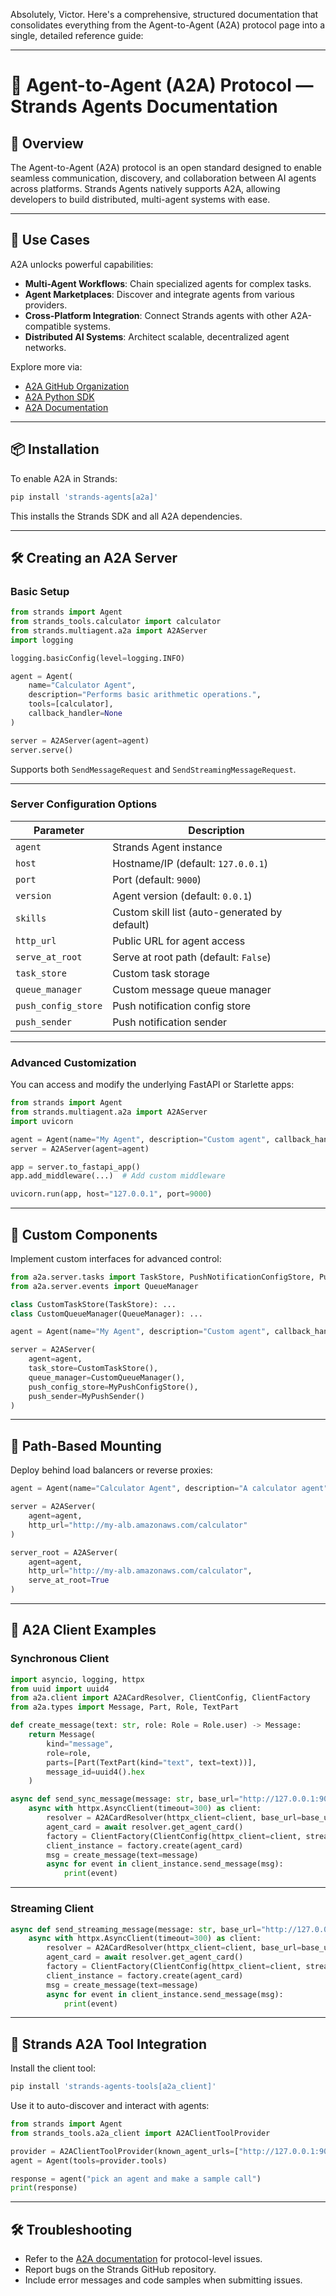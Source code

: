 Absolutely, Victor. Here's a comprehensive, structured documentation that consolidates everything from the Agent-to-Agent (A2A) protocol page into a single, detailed reference guide:

---

# 🧠 Agent-to-Agent (A2A) Protocol — Strands Agents Documentation

## 📘 Overview

The Agent-to-Agent (A2A) protocol is an open standard designed to enable seamless communication, discovery, and collaboration between AI agents across platforms. Strands Agents natively supports A2A, allowing developers to build distributed, multi-agent systems with ease.

---

## 🚀 Use Cases

A2A unlocks powerful capabilities:

- **Multi-Agent Workflows**: Chain specialized agents for complex tasks.
- **Agent Marketplaces**: Discover and integrate agents from various providers.
- **Cross-Platform Integration**: Connect Strands agents with other A2A-compatible systems.
- **Distributed AI Systems**: Architect scalable, decentralized agent networks.

Explore more via:
- [A2A GitHub Organization](https://strandsagents.com/latest/documentation/docs/user-guide/concepts/multi-agent/agent-to-agent/)
- [A2A Python SDK](https://strandsagents.com/latest/documentation/docs/user-guide/concepts/multi-agent/agent-to-agent/)
- [A2A Documentation](https://strandsagents.com/latest/documentation/docs/user-guide/concepts/multi-agent/agent-to-agent/)

---

## 📦 Installation

To enable A2A in Strands:

```bash
pip install 'strands-agents[a2a]'
```

This installs the Strands SDK and all A2A dependencies.

---

## 🛠️ Creating an A2A Server

### Basic Setup

```python
from strands import Agent
from strands_tools.calculator import calculator
from strands.multiagent.a2a import A2AServer
import logging

logging.basicConfig(level=logging.INFO)

agent = Agent(
    name="Calculator Agent",
    description="Performs basic arithmetic operations.",
    tools=[calculator],
    callback_handler=None
)

server = A2AServer(agent=agent)
server.serve()
```

Supports both `SendMessageRequest` and `SendStreamingMessageRequest`.

---

### Server Configuration Options

| Parameter           | Description |
|---------------------|-------------|
| `agent`             | Strands Agent instance |
| `host`              | Hostname/IP (default: `127.0.0.1`) |
| `port`              | Port (default: `9000`) |
| `version`           | Agent version (default: `0.0.1`) |
| `skills`            | Custom skill list (auto-generated by default) |
| `http_url`          | Public URL for agent access |
| `serve_at_root`     | Serve at root path (default: `False`) |
| `task_store`        | Custom task storage |
| `queue_manager`     | Custom message queue manager |
| `push_config_store` | Push notification config store |
| `push_sender`       | Push notification sender |

---

### Advanced Customization

You can access and modify the underlying FastAPI or Starlette apps:

```python
from strands import Agent
from strands.multiagent.a2a import A2AServer
import uvicorn

agent = Agent(name="My Agent", description="Custom agent", callback_handler=None)
server = A2AServer(agent=agent)

app = server.to_fastapi_app()
app.add_middleware(...)  # Add custom middleware

uvicorn.run(app, host="127.0.0.1", port=9000)
```

---

## 🧩 Custom Components

Implement custom interfaces for advanced control:

```python
from a2a.server.tasks import TaskStore, PushNotificationConfigStore, PushNotificationSender
from a2a.server.events import QueueManager

class CustomTaskStore(TaskStore): ...
class CustomQueueManager(QueueManager): ...

agent = Agent(name="My Agent", description="Custom agent", callback_handler=None)

server = A2AServer(
    agent=agent,
    task_store=CustomTaskStore(),
    queue_manager=CustomQueueManager(),
    push_config_store=MyPushConfigStore(),
    push_sender=MyPushSender()
)
```

---

## 🧭 Path-Based Mounting

Deploy behind load balancers or reverse proxies:

```python
agent = Agent(name="Calculator Agent", description="A calculator agent", callback_handler=None)

server = A2AServer(
    agent=agent,
    http_url="http://my-alb.amazonaws.com/calculator"
)

server_root = A2AServer(
    agent=agent,
    http_url="http://my-alb.amazonaws.com/calculator",
    serve_at_root=True
)
```

---

## 📡 A2A Client Examples

### Synchronous Client

```python
import asyncio, logging, httpx
from uuid import uuid4
from a2a.client import A2ACardResolver, ClientConfig, ClientFactory
from a2a.types import Message, Part, Role, TextPart

def create_message(text: str, role: Role = Role.user) -> Message:
    return Message(
        kind="message",
        role=role,
        parts=[Part(TextPart(kind="text", text=text))],
        message_id=uuid4().hex
    )

async def send_sync_message(message: str, base_url="http://127.0.0.1:9000"):
    async with httpx.AsyncClient(timeout=300) as client:
        resolver = A2ACardResolver(httpx_client=client, base_url=base_url)
        agent_card = await resolver.get_agent_card()
        factory = ClientFactory(ClientConfig(httpx_client=client, streaming=False))
        client_instance = factory.create(agent_card)
        msg = create_message(text=message)
        async for event in client_instance.send_message(msg):
            print(event)
```

---

### Streaming Client

```python
async def send_streaming_message(message: str, base_url="http://127.0.0.1:9000"):
    async with httpx.AsyncClient(timeout=300) as client:
        resolver = A2ACardResolver(httpx_client=client, base_url=base_url)
        agent_card = await resolver.get_agent_card()
        factory = ClientFactory(ClientConfig(httpx_client=client, streaming=True))
        client_instance = factory.create(agent_card)
        msg = create_message(text=message)
        async for event in client_instance.send_message(msg):
            print(event)
```

---

## 🧰 Strands A2A Tool Integration

Install the client tool:

```bash
pip install 'strands-agents-tools[a2a_client]'
```

Use it to auto-discover and interact with agents:

```python
from strands import Agent
from strands_tools.a2a_client import A2AClientToolProvider

provider = A2AClientToolProvider(known_agent_urls=["http://127.0.0.1:9000"])
agent = Agent(tools=provider.tools)

response = agent("pick an agent and make a sample call")
print(response)
```

---

## 🛠️ Troubleshooting

- Refer to the [A2A documentation](https://strandsagents.com/latest/documentation/docs/user-guide/concepts/multi-agent/agent-to-agent/) for protocol-level issues.
- Report bugs on the Strands GitHub repository.
- Include error messages and code samples when submitting issues.

